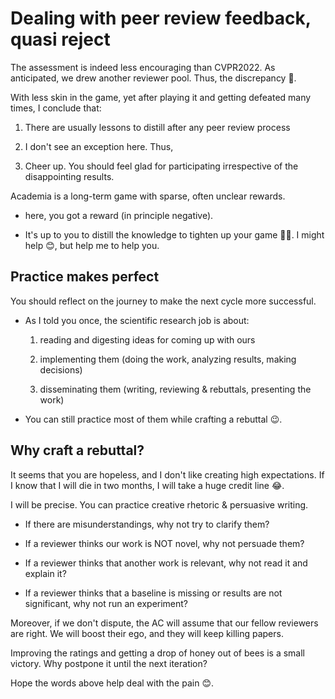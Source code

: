 # Dealing with peer review feedback, quasi reject

The assessment is indeed less encouraging than CVPR2022. As anticipated, we drew another reviewer pool. Thus, the discrepancy 🥲.

With less skin in the game, yet after playing it and getting defeated many times, I conclude that:

1. There are usually lessons to distill after any peer review process

2. I don't see an exception here. Thus,

3. Cheer up. You should feel glad for participating irrespective of the disappointing results.

Academia is a long-term game with sparse, often unclear rewards.

- here, you got a reward (in principle negative).

- It's up to you to distill the knowledge to tighten up your game 🙂💪. I might help 😊, but help me to help you.

## Practice makes perfect

You should reflect on the journey to make the next cycle more successful.

- As I told you once, the scientific research job is about:

    1. reading and digesting ideas for coming up with ours

    2. implementing them (doing the work, analyzing results, making decisions)

    3. disseminating them (writing, reviewing & rebuttals, presenting the work)

- You can still practice most of them while crafting a rebuttal 😉.

## Why craft a rebuttal?

It seems that you are hopeless, and I don't like creating high expectations. If I know that I will die in two months, I will take a huge credit line 😂.

I will be precise. You can practice creative rhetoric & persuasive writing.

- If there are misunderstandings, why not try to clarify them?

- If a reviewer thinks our work is NOT novel, why not persuade them?

- If a reviewer thinks that another work is relevant, why not read it and explain it?

- If a reviewer thinks that a baseline is missing or results are not significant, why not run an experiment?

Moreover, if we don't dispute, the AC will assume that our fellow reviewers are right. We will boost their ego, and they will keep killing papers.

Improving the ratings and getting a drop of honey out of bees is a small victory. Why postpone it until the next iteration?

Hope the words above help deal with the pain 😊.
